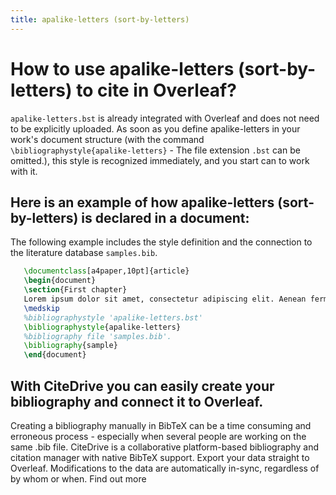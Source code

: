 ```yaml
---
title: apalike-letters (sort-by-letters)
---
```


# How to use apalike-letters (sort-by-letters) to cite in Overleaf? 
`apalike-letters.bst` is already integrated with Overleaf and does not need to be explicitly uploaded. As soon as you define apalike-letters in your work's document structure (with the command `\bibliographystyle{apalike-letters}` - The file extension `.bst` can be omitted.), this style is recognized immediately, and you start can to work with it.

## Here is an example of how apalike-letters (sort-by-letters) is declared in a document:
The following example includes the style definition and the connection to the literature database `samples.bib`.
```tex
   \documentclass[a4paper,10pt]{article}
   \begin{document}
   \section{First chapter}
   Lorem ipsum dolor sit amet, consectetur adipiscing elit. Aenean fermentum justo massa, ut maximus mauris sodales et. Aenean vel elit a erat rhoncus pharetra.
   \medskip
   %bibliographystyle 'apalike-letters.bst'
   \bibliographystyle{apalike-letters}
   %bibliography file 'samples.bib'.
   \bibliography{sample}
   \end{document}
```

## With CiteDrive you can easily create your bibliography and connect it to Overleaf. 
Creating a bibliography manually in BibTeX can be a time consuming and erroneous process - especially when several people are working on the same .bib file. CiteDrive is a collaborative platform-based bibliography and citation manager with native BibTeX support. Export your data straight to Overleaf. Modifications to the data are automatically in-sync, regardless of by whom or when. Find out more